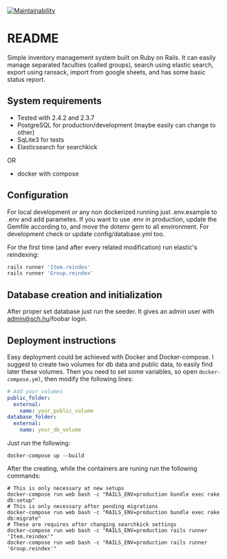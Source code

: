 [![Maintainability](https://api.codeclimate.com/v1/badges/afb57353632e7743da3f/maintainability)](https://codeclimate.com/github/falusi94/leltar/maintainability)

# README

Simple inventory management system built on Ruby on Rails. It can easily manage separated faculties (called groups), search using elastic search, export using ransack, import from google sheets, and has some basic status report.

## System requirements
* Tested with 2.4.2 and 2.3.7
* PostgreSQL for production/development (maybe easily can change to other)
* SqLite3 for tests
* Elasticsearch for searchkick

OR

* docker with compose

## Configuration
For local development or any non dockerized running just .env.example to .env and add parametes. If you want to use .env in production, update the Gemfile according to, and move the dotenv gem to all environment. For development check or update config/database.yml too.

For the first time (and after every related modification) run elastic's reindexing:
```ruby
rails runner 'Item.reindex'
rails runner 'Group.reindex'
```

## Database creation and initialization
After proper set database just run the seeder. It gives an admin user with admin@sch.hu/foobar login.


## Deployment instructions
Easy deployment could be achieved with Docker and Docker-compose. I suggest to create two volumes for db data and public data, to easily find later these volumes. Then you need to set some variables, so open `docker-compose.yml`, then modify the following lines:

```yaml
# Add your volumes
public_folder:
  external:
    name: your_public_volume
database_folder:
  external:
    name: your_db_volume
```

Just run the following:

`docker-compose up --build`

After the creating, while the containers are runing run the following commands:

```shell
# This is only necessary at new setups
docker-compose run web bash -c "RAILS_ENV=production bundle exec rake db:setup"
# This is only necessary after pending migrations
docker-compose run web bash -c "RAILS_ENV=production bundle exec rake db:migrate"
# These are requires after changing searchkick settings
docker-compose run web bash -c "RAILS_ENV=production rails runner 'Item.reindex'"
docker-compose run web bash -c "RAILS_ENV=production rails runner 'Group.reindex'"
```
